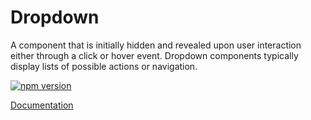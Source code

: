 # Dropdown

A component that is initially hidden and revealed upon user interaction either through a click or hover event. Dropdown components typically display lists of possible actions or navigation.

[![npm version](https://badge.fury.io/js/%40vrembem%2Fdropdown.svg)](https://www.npmjs.com/package/%40vrembem%2Fdropdown)

[Documentation](https://vrembem.com/packages/dropdown)
